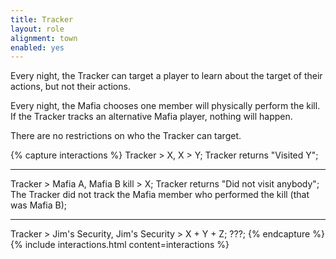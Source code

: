 ```yaml
---
title: Tracker
layout: role
alignment: town
enabled: yes
---
```



Every night, the Tracker can target a player to learn about the target of their actions, but not their actions.

Every night, the Mafia chooses one member will physically perform the kill. If the Tracker tracks an alternative Mafia player, nothing will happen.

There are no restrictions on who the Tracker can target.

{% capture interactions %}
Tracker > X, X > Y;
Tracker returns "Visited Y";

---
Tracker > Mafia A, Mafia B kill > X;
Tracker returns "Did not visit anybody";
The Tracker did not track the Mafia member who performed the kill (that was Mafia B);

---
Tracker > Jim's Security, Jim's Security > X + Y + Z;
???;
{% endcapture %}
{% include interactions.html content=interactions %}